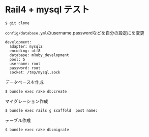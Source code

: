 # Rail4 + mysql テスト


	$ git clone 

`config/database.yml`のusername,passwordなどを自分の設定にを変更

	development:
	  adapter: mysql2
	  encoding: utf8
	  database: mRuby_development
	  pool: 5
	  username: root
	  password: root
	  socket: /tmp/mysql.sock

データベースを作成

	$ bundle exec rake db:create

マイグレーション作成

	$ bundle exec rails g scaffold  post name:

テーブル作成

	$ bundle exec rake db:migrate
